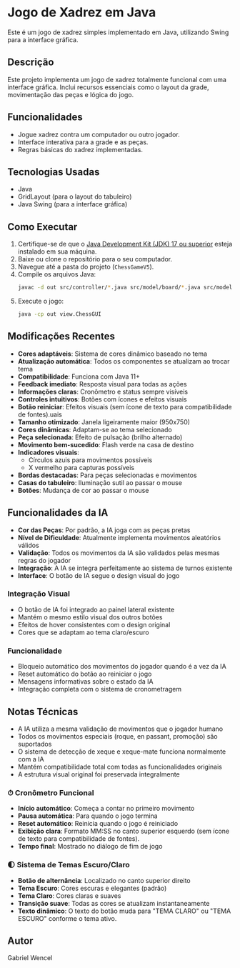 # Jogo de Xadrez em Java

Este é um jogo de xadrez simples implementado em Java, utilizando Swing para a interface gráfica.

## Descrição

Este projeto implementa um jogo de xadrez totalmente funcional com uma interface gráfica. Inclui recursos essenciais como o layout da grade, movimentação das peças e lógica do jogo.

## Funcionalidades

- Jogue xadrez contra um computador ou outro jogador.
- Interface interativa para a grade e as peças.
- Regras básicas do xadrez implementadas.

## Tecnologias Usadas

- Java
- GridLayout (para o layout do tabuleiro)
- Java Swing (para a interface gráfica)

## Como Executar

1. Certifique-se de que o [Java Development Kit (JDK) 17 ou superior](https://www.oracle.com/java/technologies/javase-jdk17-downloads.html) esteja instalado em sua máquina.
2. Baixe ou clone o repositório para o seu computador.
3. Navegue até a pasta do projeto (`ChessGameV5`).
4. Compile os arquivos Java:
   ```bash
   javac -d out src/controller/*.java src/model/board/*.java src/model/pieces/*.java src/view/*.java
   ```
5. Execute o jogo:
   ```bash
   java -cp out view.ChessGUI
   ```

## Modificações Recentes

- **Cores adaptáveis**: Sistema de cores dinâmico baseado no tema
- **Atualização automática**: Todos os componentes se atualizam ao trocar tema
- **Compatibilidade**: Funciona com Java 11+
- **Feedback imediato**: Resposta visual para todas as ações
- **Informações claras**: Cronômetro e status sempre visíveis
- **Controles intuitivos**: Botões com ícones e efeitos visuais
- **Botão reiniciar**: Efeitos visuais (sem ícone de texto para compatibilidade de fontes).uais
- **Tamanho otimizado**: Janela ligeiramente maior (950x750)
- **Cores dinâmicas**: Adaptam-se ao tema selecionado
- **Peça selecionada**: Efeito de pulsação (brilho alternado)
- **Movimento bem-sucedido**: Flash verde na casa de destino
- **Indicadores visuais**: 
  - Círculos azuis para movimentos possíveis
  - X vermelho para capturas possíveis
- **Bordas destacadas**: Para peças selecionadas e movimentos
- **Casas do tabuleiro**: Iluminação sutil ao passar o mouse
- **Botões**: Mudança de cor ao passar o mouse

## Funcionalidades da IA

- **Cor das Peças**: Por padrão, a IA joga com as peças pretas
- **Nível de Dificuldade**: Atualmente implementa movimentos aleatórios válidos
- **Validação**: Todos os movimentos da IA são validados pelas mesmas regras do jogador
- **Integração**: A IA se integra perfeitamente ao sistema de turnos existente
- **Interface**: O botão de IA segue o design visual do jogo

### Integração Visual
- O botão de IA foi integrado ao painel lateral existente
- Mantém o mesmo estilo visual dos outros botões
- Efeitos de hover consistentes com o design original
- Cores que se adaptam ao tema claro/escuro

### Funcionalidade
- Bloqueio automático dos movimentos do jogador quando é a vez da IA
- Reset automático do botão ao reiniciar o jogo
- Mensagens informativas sobre o estado da IA
- Integração completa com o sistema de cronometragem

## Notas Técnicas

- A IA utiliza a mesma validação de movimentos que o jogador humano
- Todos os movimentos especiais (roque, en passant, promoção) são suportados
- O sistema de detecção de xeque e xeque-mate funciona normalmente com a IA
- Mantém compatibilidade total com todas as funcionalidades originais
- A estrutura visual original foi preservada integralmente



### ⏱ Cronômetro Funcional
- **Início automático**: Começa a contar no primeiro movimento
- **Pausa automática**: Para quando o jogo termina
- **Reset automático**: Reinicia quando o jogo é reiniciado
- **Exibição clara**: Formato MM:SS no canto superior esquerdo (sem ícone de texto para compatibilidade de fontes).
- **Tempo final**: Mostrado no diálogo de fim de jogo

### 🌓 Sistema de Temas Escuro/Claro
- **Botão de alternância**: Localizado no canto superior direito
- **Tema Escuro**: Cores escuras e elegantes (padrão)
- **Tema Claro**: Cores claras e suaves
- **Transição suave**: Todas as cores se atualizam instantaneamente
- **Texto dinâmico**: O texto do botão muda para "TEMA CLARO" ou "TEMA ESCURO" conforme o tema ativo.

## Autor

Gabriel Wencel

